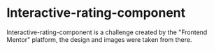 # Interactive-rating-component
Interactive-rating-component is a challenge created by the "Frontend Mentor" platform, the design and images were taken from there.
